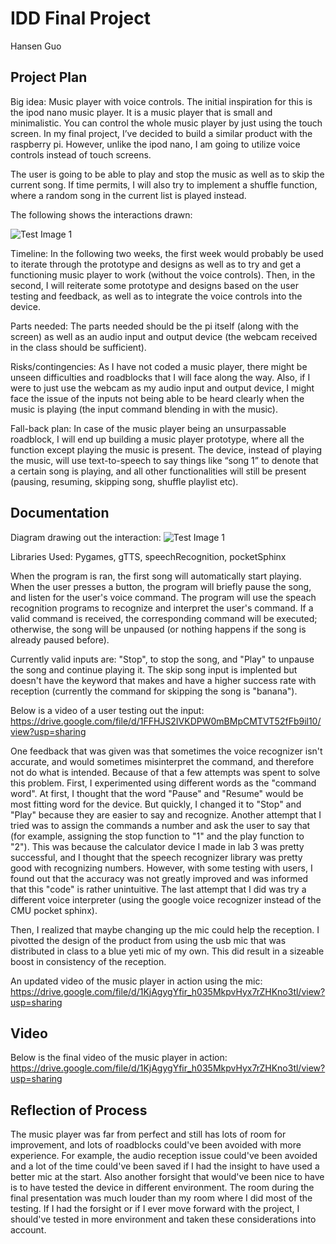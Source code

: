 # IDD Final Project
Hansen Guo

## Project Plan

Big idea: Music player with voice controls. The initial inspiration for this is the ipod nano music player. It is a music player that is small and minimalistic. You can control the whole music player by just using the touch screen. In my final project, I’ve decided to build a similar product with the raspberry pi. However, unlike the ipod nano, I am going to utilize voice controls instead of touch screens.

The user is going to be able to play and stop the music as well as to skip the current song. If time permits, I will also try to implement a shuffle function, where a random song in the current list is played instead.

The following shows the interactions drawn:

![Test Image 1](image0%20(17).jpg)

Timeline: In the following two weeks, the first week would probably be used to iterate through the prototype and designs as well as to try and get a functioning music player to work (without the voice controls). Then, in the second, I will reiterate some prototype and designs based on the user testing and feedback, as well as to integrate the voice controls into the device.

Parts needed: The parts needed should be the pi itself (along with the screen) as well as an audio input and output device (the webcam received in the class should be sufficient).

Risks/contingencies: As I have not coded a music player, there might be unseen difficulties and roadblocks that I will face along the way. Also, if I were to just use the webcam as my audio input and output device, I might face the issue of the inputs not being able to be heard clearly when the music is playing (the input command blending in with the music).

Fall-back plan: In case of the music player being an unsurpassable roadblock, I will end up building a music player prototype, where all the function except playing the music is present. The device, instead of playing the music, will use text-to-speech to say things like “song 1” to denote that a certain song is playing, and all other functionalities will still be present (pausing, resuming, skipping song, shuffle playlist etc).

## Documentation

Diagram drawing out the interaction:
![Test Image 1](image0%20(17).jpg)

Libraries Used: Pygames, gTTS, speechRecognition, pocketSphinx

When the program is ran, the first song will automatically start playing. When the user presses a button, the program will briefly pause the song, and listen for the user's voice command. The program will use the speach recognition programs to recognize and interpret the user's command. If a valid command is received, the corresponding command will be executed; otherwise, the song will be unpaused (or nothing happens if the song is already paused before).

Currently valid inputs are: "Stop", to stop the song, and "Play" to unpause the song and continue playing it. The skip song input is implented but doesn't have the keyword that makes and have a higher success rate with reception (currently the command for skipping the song is "banana").

Below is a video of a user testing out the input:
https://drive.google.com/file/d/1FFHJS2IVKDPW0mBMpCMTVT52fFb9il10/view?usp=sharing

One feedback that was given was that sometimes the voice recognizer isn't accurate, and would sometimes misinterpret the command, and therefore not do what is intended. Because of that a few attempts was spent to solve this problem. First, I experimented using different words as the "command word". At first, I thought that the word "Pause" and "Resume" would be most fitting word for the device. But quickly, I changed it to "Stop" and "Play" because they are easier to say and recognize. Another attempt that I tried was to assign the commands a number and ask the user to say that (for example, assigning the stop function to "1" and the play function to "2"). This was because the calculator device I made in lab 3 was pretty successful, and I thought that the speech recognizer library was pretty good with recognizing numbers. However, with some testing with users, I found out that the accuracy was not greatly improved and was informed that this "code" is rather unintuitive. The last attempt that I did was try a different voice interpreter (using the google voice recognizer instead of the CMU pocket sphinx).

Then, I realized that maybe changing up the mic could help the reception. I pivotted the design of the product from using the usb mic that was distributed in class to a blue yeti mic of my own. This did result in a sizeable boost in consistency of the reception.

An updated video of the music player in action using the mic:
https://drive.google.com/file/d/1KjAgygYfir_h035MkpvHyx7rZHKno3tl/view?usp=sharing

## Video
Below is the final video of the music player in action:
https://drive.google.com/file/d/1KjAgygYfir_h035MkpvHyx7rZHKno3tl/view?usp=sharing

## Reflection of Process
The music player was far from perfect and still has lots of room for improvement, and lots of roadblocks could've been avoided with more experience. For example, the audio reception issue could've been avoided and a lot of the time could've been saved if I had the insight to have used a better mic at the start. Also another forsight that would've been nice to have is to have tested the device in different environment. The room during the final presentation was much louder than my room where I did most of the testing. If I had the forsight or if I ever move forward with the project, I should've tested in more environment and taken these considerations into account.

